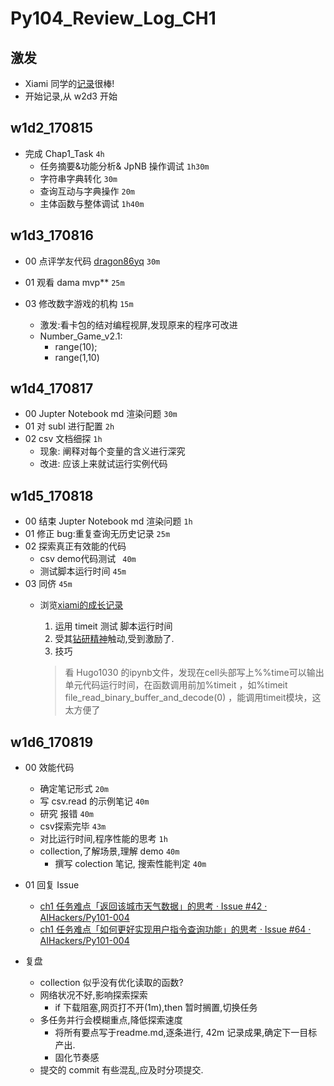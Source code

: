 # Py104_Review_Log_CH1

## 激发

- Xiami 同学的[记录](https://github.com/thxiami/Py101-004/blob/master/Chap1/note/Log_1w.md)很棒!
- 开始记录,从 w2d3 开始

## w1d2_170815

- 完成 Chap1_Task               `4h`
    -  任务摘要&功能分析& JpNB 操作调试 `1h30m`
    -  字符串字典转化                 `30m` 
    -  查询互动与字典操作              `20m` 
    -  主体函数与整体调试              `1h40m` 

## w1d3_170816

- 00 点评学友代码 [dragon86yq](https://github.com/dragon86yq/Py101-004/commit/47d84392aa040f22696612260f25108675d2e440) `30m`
- 01 观看 dama mvp** `25m`

- 03 修改数字游戏的机构  `15m`
    - 激发:看卡包的结对编程视屏,发现原来的程序可改进
    - Number_Game_v2.1:
        - range(10);
        - range(1,10)

## w1d4_170817

-  00 Jupter Notebook md 渲染问题 `30m` 
-  01 对 subl 进行配置  `2h`
-  02 csv 文档细探       `1h`
    - 现象: 阐释对每个变量的含义进行深究
    - 改进: 应该上来就试运行实例代码

## w1d5_170818 

- 00 结束 Jupter Notebook md 渲染问题 `1h` 
- 01 修正 bug:重复查询无历史记录 `25m`
- 02 探索真正有效能的代码 
    - csv demo代码测试 ` 40m`
    - 测试脚本运行时间  `45m`
- 03 同侪   `45m`
    - 浏览[xiami的成长记录](https://github.com/thxiami/Py101-004/blob/master/Chap1/note/Log_1w.md#11-根据scottmg教练建议采用csv模块)
        1. 运用 timeit 测试 脚本运行时间
        2. 受其[钻研精神](https://github.com/thxiami/Py101-004/blob/master/Chap1/note/Log_1w.md#2-复盘--改进-2)触动,受到激励了.
        3. 技巧

        > 看 Hugo1030 的ipynb文件，发现在cell头部写上%%time可以输出单元代码运行时间，在函数调用前加%timeit ，如%timeit file_read_binary_buffer_and_decode(0) ，能调用timeit模块，这太方便了

## w1d6_170819

- 00 效能代码
    - 确定笔记形式  `20m`
    - 写 csv.read 的示例笔记 `40m`
    - 研究 报错  `40m`
    - csv探索完毕 `43m`
    - 对比运行时间,程序性能的思考 `1h`
    - collection,了解场景,理解 demo `40m`
        - 撰写 colection 笔记, 搜索性能判定 `40m`
- 01 回复 Issue
    - [ch1 任务难点「返回该城市天气数据」的思考 · Issue #42 · AIHackers/Py101-004](https://github.com/AIHackers/Py101-004/issues/42#issuecomment-323530954)
    - [ch1 任务难点「如何更好实现用户指令查询功能」的思考 · Issue #64 · AIHackers/Py101-004](https://github.com/AIHackers/Py101-004/issues/64#issuecomment-323538602)

- 复盘 
    - collection 似乎没有优化读取的函数?
    - 网络状况不好,影响探索探索
        - if 下载阻塞,网页打不开(1m),then 暂时搁置,切换任务
    - 多任务并行会模糊重点,降低探索速度
        - 将所有要点写于readme.md,逐条进行, 42m 记录成果,确定下一目标产出.
        - 固化节奏感
    - 提交的 commit 有些混乱,应及时分项提交.
